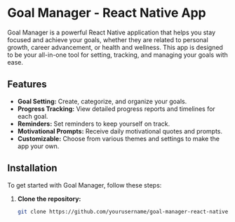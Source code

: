 # Goal Manager - React Native App

Goal Manager is a powerful React Native application that helps you stay focused and achieve your goals, whether they are related to personal growth, career advancement, or health and wellness. This app is designed to be your all-in-one tool for setting, tracking, and managing your goals with ease.

## Features

- **Goal Setting:** Create, categorize, and organize your goals.
- **Progress Tracking:** View detailed progress reports and timelines for each goal.
- **Reminders:** Set reminders to keep yourself on track.
- **Motivational Prompts:** Receive daily motivational quotes and prompts.
- **Customizable:** Choose from various themes and settings to make the app your own.

## Installation

To get started with Goal Manager, follow these steps:

1. **Clone the repository:**
   ```bash
   git clone https://github.com/yourusername/goal-manager-react-native-app.git
